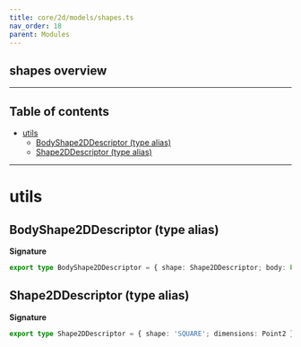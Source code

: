 ```yaml
---
title: core/2d/models/shapes.ts
nav_order: 18
parent: Modules
---
```


## shapes overview

---

<h2 class="text-delta">Table of contents</h2>

- [utils](#utils)
  - [BodyShape2DDescriptor (type alias)](#bodyshape2ddescriptor-type-alias)
  - [Shape2DDescriptor (type alias)](#shape2ddescriptor-type-alias)

---

# utils

## BodyShape2DDescriptor (type alias)

**Signature**

```ts
export type BodyShape2DDescriptor = { shape: Shape2DDescriptor; body: Partial<Body2DOptions> }
```

## Shape2DDescriptor (type alias)

**Signature**

```ts
export type Shape2DDescriptor = { shape: 'SQUARE'; dimensions: Point2 } | { shape: 'CIRCLE'; radius: number }
```
